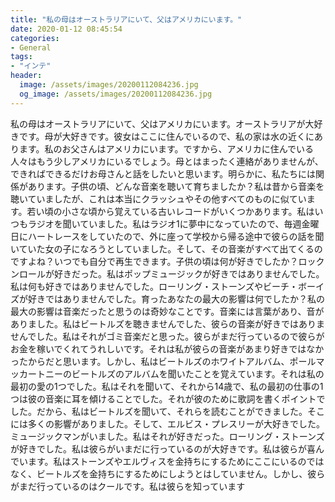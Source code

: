 ```yaml
---
title: "私の母はオーストラリアにいて、父はアメリカにいます。"
date: 2020-01-12 08:45:54
categories:
- General
tags:
- "インテ"
header:
  image: /assets/images/20200112084236.jpg
  og_image: /assets/images/20200112084236.jpg
---
```


私の母はオーストラリアにいて、父はアメリカにいます。オーストラリアが大好きです。母が大好きです。彼女はここに住んでいるので、私の家は水の近くにあります。私のお父さんはアメリカにいます。ですから、アメリカに住んでいる人々はもう少しアメリカにいるでしょう。母とはまったく連絡がありませんが、できればできるだけお母さんと話をしたいと思います。明らかに、私たちには関係があります。子供の頃、どんな音楽を聴いて育ちましたか？私は昔から音楽を聴いていましたが、これは本当にクラッシュやその他すべてのものに似ています。若い頃の小さな頃から覚えている古いレコードがいくつかあります。私はいつもラジオを聞いていました。私はラジオ1に夢中になっていたので、毎週金曜日にハートレースをしていたので、外に座って学校から帰る途中で彼らの話を聞いていた女の子になろうとしていました。そして、その音楽がすべて出てくるのですよね？いつでも自分で再生できます。子供の頃は何が好きでしたか？ロックンロールが好きだった。私はポップミュージックが好きではありませんでした。私は何も好きではありませんでした。ローリング・ストーンズやビーチ・ボーイズが好きではありませんでした。育ったあなたの最大の影響は何でしたか？私の最大の影響は音楽だったと思うのは奇妙なことです。音楽には言葉があり、音がありました。私はビートルズを聴きませんでした、彼らの音楽が好きではありませんでした。私はそれがゴミ音楽だと思った。彼らがまだ行っているので彼らがお金を稼いでくれてうれしいです。それは私が彼らの音楽があまり好きではなかったからだと思います。しかし、私はビートルズのホワイトアルバム、ポールマッカートニーのビートルズのアルバムを聞いたことを覚えています。それは私の最初の愛の1つでした。私はそれを聞いて、それから14歳で、私の最初の仕事の1つは彼の音楽に耳を傾けることでした。それが彼のために歌詞を書くポイントでした。だから、私はビートルズを聞いて、それらを読むことができました。そこには多くの影響がありました。そして、エルビス・プレスリーが大好きでした。ミュージックマンがいました。私はそれが好きだった。ローリング・ストーンズが好きでした。私は彼らがいまだに行っているのが大好きです。私は彼らが喜んでいます。私はストーンズやエルヴィスを金持ちにするためにここにいるのではなく、ビートルズを金持ちにするためにしようとはしていません。しかし、彼らがまだ行っているのはクールです。私は彼らを知っています

